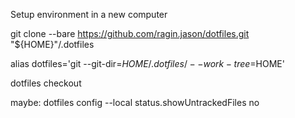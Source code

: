 Setup environment in a new computer

git clone --bare https://github.com/ragin.jason/dotfiles.git "${HOME}"/.dotfiles

alias dotfiles='git --git-dir=$HOME/.dotfiles/ --work-tree=$HOME'

dotfiles checkout

maybe: dotfiles config --local status.showUntrackedFiles no
